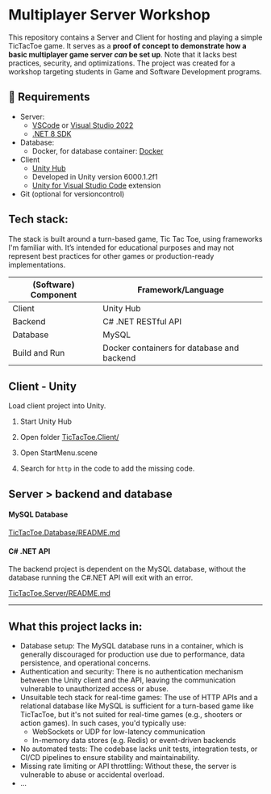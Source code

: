 # Multiplayer Server Workshop

This repository contains a Server and Client for hosting and playing a simple TicTacToe game. It serves as a **proof of concept to demonstrate how a basic multiplayer game server _can_ be set up**. Note that it lacks best practices, security, and optimizations. The project was created for a workshop targeting students in Game and Software Development programs.

## 🔧 Requirements

- Server:
    - [VSCode](https://code.visualstudio.com/) or [Visual Studio 2022](https://visualstudio.microsoft.com/downloads/)
    - [.NET 8 SDK](https://dotnet.microsoft.com/en-us/download)
- Database:
    - Docker, for database container: [Docker](https://www.docker.com/)
- Client
    - [Unity Hub](https://unity.com/)
    - Developed in Unity version 6000.1.2f1
    - [Unity for Visual Studio Code](https://marketplace.visualstudio.com/items/?itemName=VisualStudioToolsForUnity.vstuc) extension
- Git (optional for versioncontrol)

## Tech stack:

The stack is built around a turn-based game, Tic Tac Toe, using frameworks I'm familiar with. It’s intended for educational purposes and may not represent best practices for other games or production-ready implementations.

| (Software) Component | Framework/Language |
| -------------------- | ------------------ |
| Client               | Unity Hub          | 
| Backend              | C# .NET RESTful API |
| Database             | MySQL              | 
| Build and Run        | Docker containers for database and backend |

## Client - Unity

Load client project into Unity.

1. Start Unity Hub

2. Open folder [TicTacToe.Client/](TicTacToe.Client)  

3. Open StartMenu.scene

4. Search for `http` in the code to add the missing code.

## Server > backend and database

#### MySQL Database

[TicTacToe.Database/README.md](TicTacToe.Database/README.md)

#### C# .NET API

The backend project is dependent on the MySQL database, without the database running the C#.NET API will exit with an error.

[TicTacToe.Server/README.md](TicTacToe.Server/README.md)

-----

## What this project lacks in:

- Database setup: The MySQL database runs in a container, which is generally discouraged for production use due to performance, data persistence, and operational concerns.
- Authentication and security: There is no authentication mechanism between the Unity client and the API, leaving the communication vulnerable to unauthorized access or abuse.
- Unsuitable tech stack for real-time games: The use of HTTP APIs and a relational database like MySQL is sufficient for a turn-based game like TicTacToe, but it's not suited for real-time games (e.g., shooters or action games). In such cases, you'd typically use:
    - WebSockets or UDP for low-latency communication
    - In-memory data stores (e.g. Redis) or event-driven backends
- No automated tests: The codebase lacks unit tests, integration tests, or CI/CD pipelines to ensure stability and maintainability.
- Missing rate limiting or API throttling: Without these, the server is vulnerable to abuse or accidental overload.
- ...
